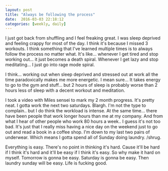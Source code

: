 ```yaml
---
layout: post
title: "Always be following the process"
date:  2016-03-03 22:18:12
categories: [weekly, daily]
---
```

I just got back from shuffling and I feel freaking great. I was sleep deprived and feeling crappy for most of the day. I think it's because I missed 3 workouts. I think something that I've learned multiple times is to always follow the process no matter what. It's like... whenever I get tired and stop working out... it just becomes a death spiral. Whenever I get lazy and stop meditating... I just go into rage mode spiral.

I think... working out when sleep deprived and stressed out at work all the time paradoxically makes me more energetic. I mean sure... It takes energy to go to the gym and stuff... but 2 hours of sleep is probably worse than 2 hours less of sleep with a decent workout and meditation.

I took a video with Miles sensei to mark my 2 month progress. It's pretty neat. I gotta work the next two saturdays. Blargh. I'm not the type to complain.. but I do think the workload is intense. At the same time... there have been people that work longer hours than me at my company. And from what I hear of other people who work 80 hours a week.. I guess it's not too bad. It's just that I really miss having a nice day on the weekend just to go out and read a book in a coffee shop. I'm down to my last two pairs of underwear. Which means I gotta spend all of Sunday doing laundry. /shrug.

Everything is easy. There's no point in thinking it's hard. Cause it'll be hard if I think it's hard and it'll be easy if I think it's easy. So why make it hard on myself. Tomorrow is gonna be easy. Saturday is gonna be easy. Then laundry sunday will be easy. Life is fucking good.


